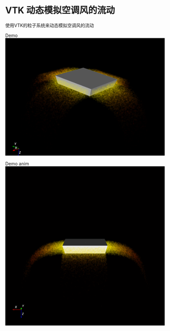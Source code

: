 # VTK 动态模拟空调风的流动
使用VTK的粒子系统来动态模拟空调风的流动

Demo  
![Demo](./art/demo.png)

Demo anim
![Demo](./art/demo.gif)